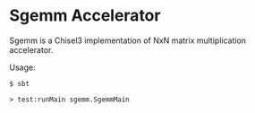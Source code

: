Sgemm Accelerator
=============
Sgemm is a Chisel3 implementation of NxN matrix multiplication accelerator. 

Usage:

    $ sbt

    > test:runMain sgemm.SgemmMain
 
